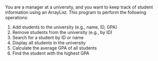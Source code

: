 You are a manager at a university, and you want to keep track of student information using an ArrayList.
This program to perform the following operations:
1. Add students to the university (e.g., name, ID, GPA)
2. Remove students from the university (e.g., by ID)
3. Search for a student by ID or name
4. Display all students in the university
5. Calculate the average GPA of all students
6. Find the student with the highest GPA
